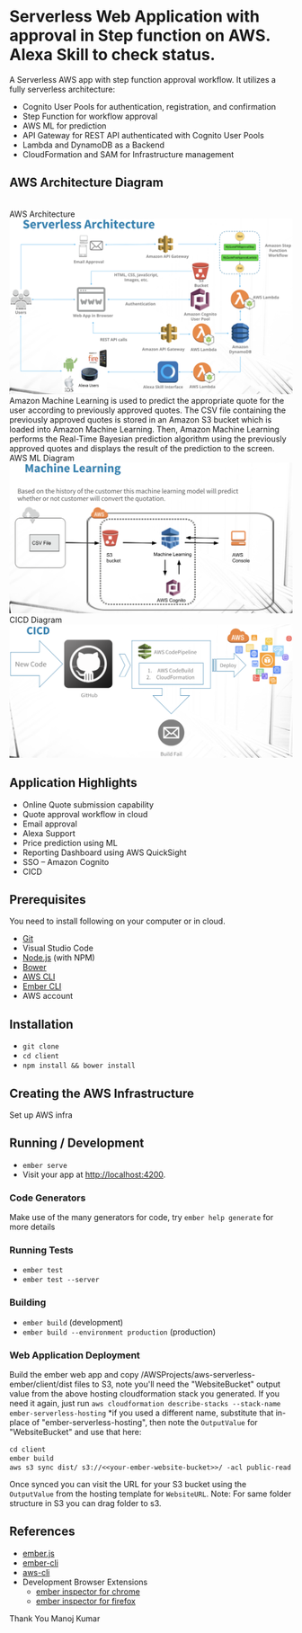 # Serverless Web Application with approval in Step function on AWS. Alexa Skill to check status.

A Serverless AWS app with step function approval workflow. It utilizes a fully serverless architecture:

 - Cognito User Pools for authentication, registration, and confirmation
 - Step Function for workflow approval
 - AWS ML for prediction
 - API Gateway for REST API authenticated with Cognito User Pools
 - Lambda and DynamoDB as a Backend
 - CloudFormation and SAM for Infrastructure management

## AWS Architecture Diagram
</br>
AWS Architecture</br>
<img src="images/architecture1.png">
</br>
Amazon Machine Learning is used to predict the appropriate quote for the user according to previously approved quotes. The CSV file containing the previously approved quotes is stored in an Amazon S3 bucket which is loaded into Amazon Machine Learning. Then, Amazon Machine Learning performs the Real-Time Bayesian prediction algorithm using the previously approved quotes and displays the result of the prediction to the screen.</br>
AWS ML Diagram</br>
<img src="images/AWS ML.png">
</br>
CICD Diagram
</br>
<img src="images/CICD.png">
</br>

## Application Highlights
* Online Quote submission capability 
* Quote approval workflow in cloud
* Email approval
* Alexa Support
* Price prediction using ML
* Reporting Dashboard using AWS QuickSight
* SSO – Amazon Cognito
* CICD

## Prerequisites

You need to install following on your computer or in cloud.

* [Git](https://git-scm.com/)
* Visual Studio Code
* [Node.js](https://nodejs.org/) (with NPM)
* [Bower](https://bower.io/)
* [AWS CLI](https://aws.amazon.com/cli)
* [Ember CLI](https://ember-cli.com/)
* AWS account


## Installation

* `git clone`
* `cd client`
* `npm install && bower install`

## Creating the AWS Infrastructure


Set up AWS infra
   

## Running / Development

* `ember serve`
* Visit your app at [http://localhost:4200](http://localhost:4200).

### Code Generators

Make use of the many generators for code, try `ember help generate` for more details

### Running Tests

* `ember test`
* `ember test --server`

### Building

* `ember build` (development)
* `ember build --environment production` (production)

###  Web Application Deployment

Build the ember web app and copy /AWSProjects/aws-serverless-ember/client/dist files to S3, note you'll need the "WebsiteBucket" output value from the above hosting cloudformation stack you generated. If you need it again, just run `aws cloudformation describe-stacks --stack-name ember-serverless-hosting` *if you used a different name, substitute that in-place of "ember-serverless-hosting", then note the `OutputValue` for "WebsiteBucket" and use that here:

    cd client
    ember build
    aws s3 sync dist/ s3://<<your-ember-website-bucket>>/ -acl public-read

Once synced you can visit the URL for your S3 bucket using the `OutputValue` from the hosting template for `WebsiteURL`.
Note: For same folder structure in S3 you can drag folder to s3.

## References

* [ember.js](http://emberjs.com/)
* [ember-cli](https://ember-cli.com/)
* [aws-cli](https://aws.amazon.com/cli)
* Development Browser Extensions
  * [ember inspector for chrome](https://chrome.google.com/webstore/detail/ember-inspector/bmdblncegkenkacieihfhpjfppoconhi)
  * [ember inspector for firefox](https://addons.mozilla.org/en-US/firefox/addon/ember-inspector/)

Thank You
Manoj Kumar
